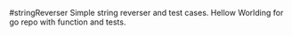 #stringReverser
Simple string reverser and test cases.
Hellow Worlding for go repo with function and tests.

